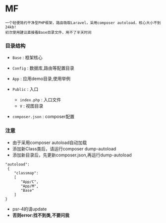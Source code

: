 # MF
    一个轻便简约干净型PHP框架，路由吸取Laravel，采用composer autoload，核心大小不到24kb!
    初次使用建议直接看Base目录文件，用不了半天时间
### 目录结构
* `Base` : 框架核心
* `Config` : 数据库,路由等配置目录
* `App` : 应用demo目录,使用举例    
* `Public` : 入口

     * `index.php` : 入口文件
     * `V` : 视图目录
* `composer.json` : composer配置

### 注意
* 由于采用composer autoload自动加载
* 添加新Class类后，请运行composer dump-autoload
* 添加新目录后，先更新composer.json,再运行dump-autoload
```
"autoload":
 {
    "classmap":
    [
       "App/C",
       "App/M",
       "Base"
    ]
}
```
* psr-4的请update   
* **否则error:找不到类,不要问我**
